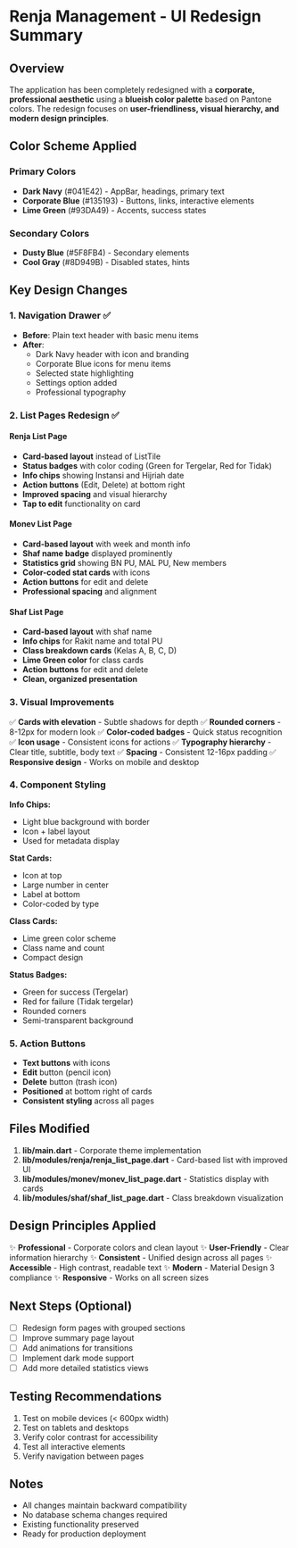 # Renja Management - UI Redesign Summary

## Overview

The application has been completely redesigned with a **corporate, professional aesthetic** using a **blueish color palette** based on Pantone colors. The redesign focuses on **user-friendliness, visual hierarchy, and modern design principles**.

## Color Scheme Applied

### Primary Colors
- **Dark Navy** (#041E42) - AppBar, headings, primary text
- **Corporate Blue** (#135193) - Buttons, links, interactive elements
- **Lime Green** (#93DA49) - Accents, success states

### Secondary Colors
- **Dusty Blue** (#5F8FB4) - Secondary elements
- **Cool Gray** (#8D949B) - Disabled states, hints

## Key Design Changes

### 1. **Navigation Drawer** ✅
- **Before**: Plain text header with basic menu items
- **After**: 
  - Dark Navy header with icon and branding
  - Corporate Blue icons for menu items
  - Selected state highlighting
  - Settings option added
  - Professional typography

### 2. **List Pages Redesign** ✅

#### Renja List Page
- **Card-based layout** instead of ListTile
- **Status badges** with color coding (Green for Tergelar, Red for Tidak)
- **Info chips** showing Instansi and Hijriah date
- **Action buttons** (Edit, Delete) at bottom right
- **Improved spacing** and visual hierarchy
- **Tap to edit** functionality on card

#### Monev List Page
- **Card-based layout** with week and month info
- **Shaf name badge** displayed prominently
- **Statistics grid** showing BN PU, MAL PU, New members
- **Color-coded stat cards** with icons
- **Action buttons** for edit and delete
- **Professional spacing** and alignment

#### Shaf List Page
- **Card-based layout** with shaf name
- **Info chips** for Rakit name and total PU
- **Class breakdown cards** (Kelas A, B, C, D)
- **Lime Green color** for class cards
- **Action buttons** for edit and delete
- **Clean, organized presentation**

### 3. **Visual Improvements**

✅ **Cards with elevation** - Subtle shadows for depth
✅ **Rounded corners** - 8-12px for modern look
✅ **Color-coded badges** - Quick status recognition
✅ **Icon usage** - Consistent icons for actions
✅ **Typography hierarchy** - Clear title, subtitle, body text
✅ **Spacing** - Consistent 12-16px padding
✅ **Responsive design** - Works on mobile and desktop

### 4. **Component Styling**

**Info Chips:**
- Light blue background with border
- Icon + label layout
- Used for metadata display

**Stat Cards:**
- Icon at top
- Large number in center
- Label at bottom
- Color-coded by type

**Class Cards:**
- Lime green color scheme
- Class name and count
- Compact design

**Status Badges:**
- Green for success (Tergelar)
- Red for failure (Tidak tergelar)
- Rounded corners
- Semi-transparent background

### 5. **Action Buttons**

- **Text buttons** with icons
- **Edit** button (pencil icon)
- **Delete** button (trash icon)
- **Positioned** at bottom right of cards
- **Consistent styling** across all pages

## Files Modified

1. **lib/main.dart** - Corporate theme implementation
2. **lib/modules/renja/renja_list_page.dart** - Card-based list with improved UI
3. **lib/modules/monev/monev_list_page.dart** - Statistics display with cards
4. **lib/modules/shaf/shaf_list_page.dart** - Class breakdown visualization

## Design Principles Applied

✨ **Professional** - Corporate colors and clean layout
✨ **User-Friendly** - Clear information hierarchy
✨ **Consistent** - Unified design across all pages
✨ **Accessible** - High contrast, readable text
✨ **Modern** - Material Design 3 compliance
✨ **Responsive** - Works on all screen sizes

## Next Steps (Optional)

- [ ] Redesign form pages with grouped sections
- [ ] Improve summary page layout
- [ ] Add animations for transitions
- [ ] Implement dark mode support
- [ ] Add more detailed statistics views

## Testing Recommendations

1. Test on mobile devices (< 600px width)
2. Test on tablets and desktops
3. Verify color contrast for accessibility
4. Test all interactive elements
5. Verify navigation between pages

## Notes

- All changes maintain backward compatibility
- No database schema changes required
- Existing functionality preserved
- Ready for production deployment


